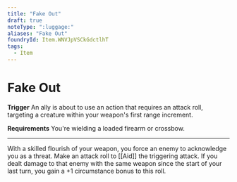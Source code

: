 ```yaml
---
title: "Fake Out"
draft: true
noteType: ":luggage:"
aliases: "Fake Out"
foundryId: Item.WNVJpVSCkGdctlhT
tags:
  - Item
---
```


# Fake Out

**Trigger** An ally is about to use an action that requires an attack roll, targeting a creature within your weapon's first range increment.

**Requirements** You're wielding a loaded firearm or crossbow.

* * *

With a skilled flourish of your weapon, you force an enemy to acknowledge you as a threat. Make an attack roll to [[Aid]] the triggering attack. If you dealt damage to that enemy with the same weapon since the start of your last turn, you gain a +1 circumstance bonus to this roll.
